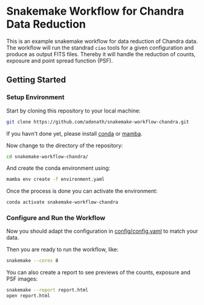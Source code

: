# Snakemake Workflow for Chandra Data Reduction

This is an example snakemake workflow for data reduction of Chandra data. 
The workflow will run the standrad `ciao` tools for a given configuration
and produce as output FITS files. Thereby it will handle the reduction of
 counts, exposure and point spread function (PSF).

## Getting Started

### Setup Environment 
Start by cloning this repository to your local machine:
```bash
git clone https://github.com/adonath/snakemake-workflow-chandra.git
```

If you havn't done yet, please install [conda](https://www.anaconda.com/products/distribution)
or [mamba](https://mamba.readthedocs.io/en/latest/installation.html).

Now change to the directory of the repository:
```bash
cd snakemake-workflow-chandra/
```

And create the conda environment using:
```bash
mamba env create -f environment.yaml
```

Once the process is done you can activate the environment:

```bash
conda activate snakemake-workflow-chandra
```

### Configure and Run the Workflow
Now you should adapt the configuration in [config/config.yaml](config/config.yaml)
to match your data. 

Then you are ready to run the workflow, like:
```bash
snakemake --cores 8
```

You can also create a report to see previews of the counts, exposure and PSF images:
```bash
snakemake --report report.html
open report.html
```